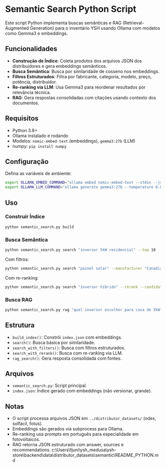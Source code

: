 # Semantic Search Python Script

Este script Python implementa buscas semânticas e RAG (Retrieval-Augmented Generation) para o inventário YSH usando Ollama com modelos como Gemma3 e embeddings.

## Funcionalidades

- **Construção de Índice**: Coleta produtos dos arquivos JSON dos distribuidores e gera embeddings semânticos.
- **Busca Semântica**: Busca por similaridade de cosseno nos embeddings.
- **Filtros Estruturados**: Filtra por fabricante, categoria, modelo, preço, potência, distribuidor.
- **Re-ranking via LLM**: Usa Gemma3 para reordenar resultados por relevância técnica.
- **RAG**: Gera respostas consolidadas com citações usando contexto dos documentos.

## Requisitos

- Python 3.8+
- Ollama instalado e rodando
- Modelos: `nomic-embed-text` (embeddings), `gemma3:27b` (LLM)
- numpy: `pip install numpy`

## Configuração

Defina as variáveis de ambiente:

```bash
export OLLAMA_EMBED_COMMAND="ollama embed nomic-embed-text --stdin --json"
export OLLAMA_LLM_COMMAND="ollama generate gemma3:27b --temperature 0.0"
```

## Uso

### Construir Índice

```bash
python semantic_search.py build
```

### Busca Semântica

```bash
python semantic_search.py search "inversor 5kW residencial" --top 10
```

Com filtros:

```bash
python semantic_search.py search "painel solar" --manufacturer "Canadian Solar" --power-min 400 --price-max 500
```

Com re-ranking:

```bash
python semantic_search.py search "inversor híbrido" --rerank --candidates 50
```

### Busca RAG

```bash
python semantic_search.py rag "qual inversor escolher para casa de 5kW?"
```

## Estrutura

- `build_index()`: Constrói `index.json` com embeddings.
- `search()`: Busca básica por similaridade.
- `search_with_filters()`: Busca com filtros estruturados.
- `search_with_rerank()`: Busca com re-ranking via LLM.
- `rag_search()`: Gera resposta consolidada com fontes.

## Arquivos

- `semantic_search.py`: Script principal.
- `index.json`: Índice gerado com embeddings (não versionar, grande).

## Notas

- O script processa arquivos JSON em `../distributor_datasets/` (odex, solfacil, fotus).
- Embeddings são gerados via subprocess para Ollama.
- Re-ranking usa prompts em português para especialidade em fotovoltaicos.
- RAG retorna JSON estruturado com answer, sources e recommendations.</content>
<parameter name="filePath">c:\Users\fjuni\ysh_medusa\ysh-store\backend\data\distributor_datasets\semantic\README_PYTHON.md
